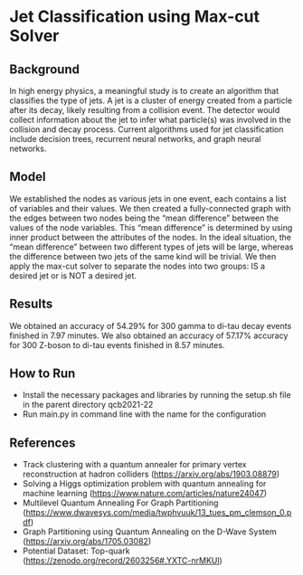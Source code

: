# Jet Classification using Max-cut Solver
## Background
In high energy physics, a meaningful study is to create an algorithm that classifies the type of jets. A jet is a cluster of energy created from a particle after its decay, likely resulting from a collision event. The detector would collect information about the jet to infer what particle(s) was involved in the collision and decay process. Current algorithms used for jet classification include decision trees, recurrent neural networks, and graph neural networks.

## Model
We established the nodes as various jets in one event, each contains a list of variables and their values. We then created a fully-connected graph with the edges between two nodes being the “mean difference” between the values of the node variables. This “mean difference” is determined by using inner product between the attributes of the nodes. In the ideal situation, the “mean difference” between two different types of jets will be large, whereas the difference between two jets of the same kind will be trivial. We then apply the max-cut solver to separate the nodes into two groups: IS a desired jet or is NOT a desired jet.

## Results
We obtained an accuracy of 54.29% for 300 gamma to di-tau decay events finished in 7.97 minutes. We also obtained an accuracy of 57.17% accuracy for 300 Z-boson to di-tau events finished in 8.57 minutes.

## How to Run
* Install the necessary packages and libraries by running the setup.sh file in the parent directory qcb2021-22
* Run main.py in command line with the name for the configuration

## References
* Track clustering with a quantum annealer for primary vertex reconstruction at hadron colliders (https://arxiv.org/abs/1903.08879)
* Solving a Higgs optimization problem with quantum annealing for machine learning (https://www.nature.com/articles/nature24047)
* Multilevel Quantum Annealing For Graph Partitioning (https://www.dwavesys.com/media/twphvuuk/13_tues_pm_clemson_0.pdf)
* Graph Partitioning using Quantum Annealing on the D-Wave System (https://arxiv.org/abs/1705.03082)
* Potential Dataset: Top-quark (https://zenodo.org/record/2603256#.YXTC-nrMKUl)
